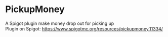 # PickupMoney
A Spigot plugin make money drop out for picking up <br>
Plugin on Spigot: https://www.spigotmc.org/resources/pickupmoney.11334/
